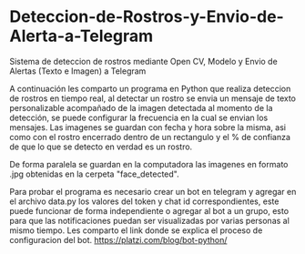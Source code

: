 # Deteccion-de-Rostros-y-Envio-de-Alerta-a-Telegram

Sistema de deteccion de rostros mediante Open CV, Modelo y Envio de Alertas (Texto e Imagen) a Telegram

A continuación les comparto un programa en Python que realiza deteccion de rostros en tiempo real, al detectar un rostro se envia un mensaje de texto personalizable acompañado de la imagen detectada al momento de la detección, se puede configurar la frecuencia en la cual se envian los mensajes. Las imagenes se guardan con fecha y hora sobre la misma, asi como con el rostro encerrado dentro de un rectangulo y el % de confianza de que lo que se detecto en verdad es un rostro.

De forma paralela se guardan en la computadora las imagenes en formato .jpg obtenidas en la cerpeta "face_detected".

Para probar el programa es necesario crear un bot en telegram y agregar en el archivo data.py los valores del token y chat id correspondientes, este puede funcionar de forma independiente o agregar al bot a un grupo, esto para que las notificaciones puedan ser visualizadas por varias personas al mismo tiempo. Les comparto el link donde se explica el proceso de configuracion del bot. 
https://platzi.com/blog/bot-python/

